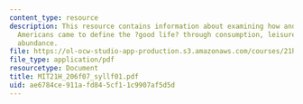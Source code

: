 ```yaml
---
content_type: resource
description: This resource contains information about examining how and why twentieth-century
  Americans came to define the ?good life? through consumption, leisure, and material
  abundance.
file: https://ol-ocw-studio-app-production.s3.amazonaws.com/courses/21h-206-american-consumer-culture-fall-2007/ae6784ce911afd845cf11c9907af5d5d_MIT21H_206f07_syllf01.pdf
file_type: application/pdf
resourcetype: Document
title: MIT21H_206f07_syllf01.pdf
uid: ae6784ce-911a-fd84-5cf1-1c9907af5d5d
---
```

